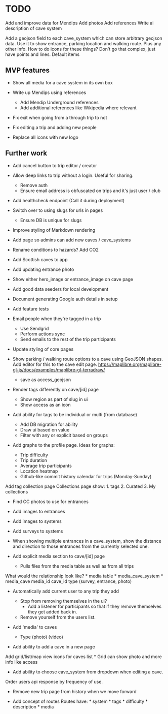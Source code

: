 # TODO

Add and improve data for Mendips
    Add photos
    Add references
    Write ai description of cave system

Add a geojson field to each cave_system which can store arbitrary geojson data.
    Use it to show entrance, parking location and walking route. Plus any other info.
        How to do icons for these things?
            Don't go that complex, just have points and lines. Default items

## MVP features
* Show all media for a cave system in its own box
* Write up Mendips using references
    * Add Mendip Underground references
    * Add additional references like Wikipedia where relevant
* Fix exit when going from a through trip to not
* Fix editing a trip and adding new people

* Replace all icons with new logo

## Further work
* Add cancel button to trip editor / creator
* Allow deep links to trip without a login. Useful for sharing.
    * Remove auth
    * Ensure email address is obfuscated on trips and it's just user / club
* Add healthcheck endpoint (Call it during deployment)
* Switch over to using slugs for urls in pages
    * Ensure DB is unique for slugs
    
* Improve styling of Markdown rendering
* Add page so admins can add new caves / cave_systems
* Rename conditions to hazards? Add CO2
* Add Scottish caves to app

* Add updating entrance photo
* Show either hero_image or entrance_image on cave page

* Add good data seeders for local development
* Document generating Google auth details in setup
* Add feature tests

* Email people when they're tagged in a trip
    * Use Sendgrid
    * Perform actions sync
    * Send emails to the rest of the trip participants
* Update styling of core pages

* Show parking / walking route options to a cave using GeoJSON shapes. Add editor for this to the cave edit page. https://maplibre.org/maplibre-gl-js/docs/examples/maplibre-gl-terradraw/
    * save as access_geojson
* Render tags differently on cave/[id] page
    * Show region as part of slug in ui
    * Show access as an icon
* Add ability for tags to be individual or multi (from database)
    * Add DB migration for ability
    * Draw ui based on value
    * Filter with any or explicit based on groups

* Add graphs to the profile page. Ideas for graphs:
    * Trip difficulty
    * Trip duration
    * Average trip participants
    * Location heatmap
    * Github-like commit history calendar for trips (Monday-Sunday)

Add tag collection page
    Collections page show:
        1. tags
        2. Curated
        3. My collections

* Find CC photos to use for entrances
* Add images to entrances
* Add images to systems
* Add surveys to systems

* When showing multiple entrances in a cave_system, show the distance and direction to those entrances from the currently selected one.

* Add explicit media section to cave/[id] page
    * Pulls files from the media table as well as from all trips

What would the relationship look like?
    * media table
    * media_cave_system
    * media_cave
        media_id
        cave_id
        type (survey, entrance, photo)

* Automatically add current user to any trip they add
    * Stop from removing themselves in the ui?
        * Add a listener for participants so that if they remove themselves they get added back in.
    * Remove yourself from the users list.

* Add 'media' to caves
    * Type
        (photo)
        (video)
* Add ability to add a cave in a new page

Add grid/list/map view icons for caves list
    * Grid can show photo and more info like access

* Add ability to choose cave_system from dropdown when editing a cave.

Order users api response by frequency of use.

* Remove new trip page from history when we move forward

* Add concept of routes
    Routes have:
        * system
        * tags
        * difficulty
        * description
        * media
